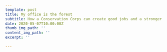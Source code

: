 ```yaml
---
template: post
title: My office is the forest
subtitle: How a Conservation Corps can create good jobs and a stronger island
date: 2020-05-07T10:00:00Z
thumb_img_path: ''
content_img_path: ''
excerpt: ''

---
```

